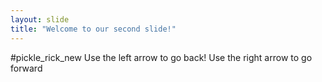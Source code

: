 ```yaml
---
layout: slide
title: "Welcome to our second slide!"
---
```

#pickle_rick_new
Use the left arrow to go back!
Use the right arrow to go forward
